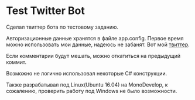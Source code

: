 Test Twitter Bot
================

Сделал твиттер бота по тестовому заданию.

Авторизационные данные хранятся в файле app.config. Первое время можно использовать мои данные, надеюсь не забанят. Вот мой <a href="https://twitter.com/belo_dima">твиттер</a>.

Если комментарии будут мешать, можно откатиться на предыдущий коммит.

Возможно не логично использовал некоторые C# конструкции.

Также разрабатывал под Linux(Ubuntu 16.04) на MonoDevelop, к сожалению, проверить работу под Windows не было возможности.
